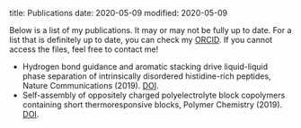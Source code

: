 title: Publications
date: 2020-05-09
modified: 2020-05-09

Below is a list of my publications. It may or may not be fully up to date. For a list that is
definitely up to date, you can check my [ORCID](https://orcid.org/0000-0002-6118-9746). If you
cannot access the files, feel free to contact me!

  * Hydrogen bond guidance and aromatic stacking drive liquid-liquid phase separation of intrinsically disordered histidine-rich peptides, Nature Communications (2019). [DOI](https://doi.org/10.1038/s41467-019-13469-8).
  * Self-assembly of oppositely charged polyelectrolyte block copolymers containing short thermoresponsive blocks, Polymer Chemistry (2019). [DOI](https://doi.org/10.1039/c9py00250b).
